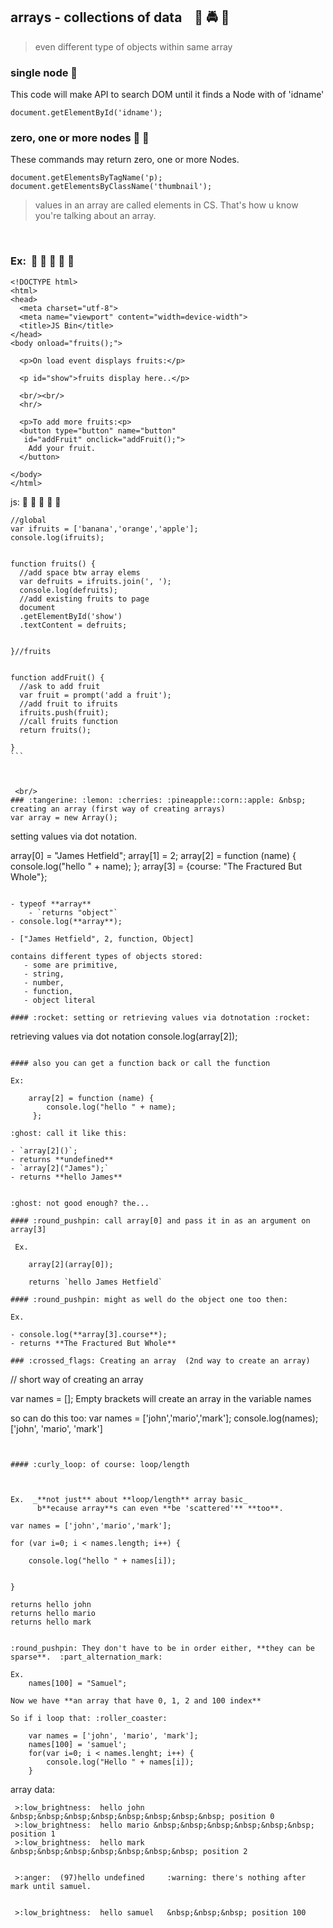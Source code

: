 ## arrays - collections of data &nbsp;&nbsp;  :tractor: :oncoming_police_car: :truck: 
> even different type of objects within same array 

### single node :toilet:
This code will make API to search DOM until it finds
a Node with of 'idname'

````
document.getElementById('idname');
````

### zero, one or more nodes :toilet: :toilet:
These commands may return zero, one or more Nodes.

````
document.getElementsByTagName('p);
document.getElementsByClassName('thumbnail');
````

> values in an array are called elements in CS. That's
  how u know you're talking about an array.
  
 
<br/>

### Ex:  &nbsp;:melon: :grapes: :green_apple: :watermelon: :banana:

````
<!DOCTYPE html>
<html>
<head>
  <meta charset="utf-8">
  <meta name="viewport" content="width=device-width">
  <title>JS Bin</title>
</head>
<body onload="fruits();">
  
  <p>On load event displays fruits:</p>
  
  <p id="show">fruits display here..</p>
  
  <br/><br/>
  <hr/>
  
  <p>To add more fruits:<p>
  <button type="button" name="button"
   id="addFruit" onclick="addFruit();">
    Add your fruit.
  </button> 

</body>
</html>
````
js: :melon: :grapes: :green_apple: :watermelon: :banana:

````
//global
var ifruits = ['banana','orange','apple'];
console.log(ifruits);


function fruits() {
  //add space btw array elems
  var defruits = ifruits.join(', ');
  console.log(defruits);
  //add existing fruits to page
  document
  .getElementById('show')
  .textContent = defruits;
  
  
}//fruits


function addFruit() {
  //ask to add fruit
  var fruit = prompt('add a fruit');
  //add fruit to ifruits
  ifruits.push(fruit);
  //call fruits function
  return fruits();
  
}
```



 <br/>
### :tangerine: :lemon: :cherries: :pineapple::corn::apple: &nbsp; creating an array (first way of creating arrays)
var array = new Array();

````
setting values via dot notation.
   
 array[0] = "James Hetfield";
 array[1] = 2;
 array[2] = function (name) {
    console.log("hello " + name);
 };
 array[3] = {course: "The Fractured But Whole"};
```

- typeof **array**    
    - `returns "object"`    
- console.log(**array**);

- ["James Hetfield", 2, function, Object]
    
contains different types of objects stored:
   - some are primitive,  
   - string,  
   - number,   
   - function,  
   - object literal  

#### :rocket: setting or retrieving values via dotnotation :rocket:

```` 
   retrieving values via dot notation
   console.log(array[2]);
```

#### also you can get a function back or call the function

Ex:

    array[2] = function (name) {
        console.log("hello " + name);
     };
     
:ghost: call it like this: 

- `array[2]()`; 
- returns **undefined**
- `array[2]("James");`
- returns **hello James**


:ghost: not good enough? the...

#### :round_pushpin: call array[0] and pass it in as an argument on array[3]

 Ex.
 
    array[2](array[0]);
    
    returns `hello James Hetfield`
    
#### :round_pushpin: might as well do the object one too then:

Ex.

- console.log(**array[3].course**);   
- returns **The Fractured But Whole**

### :crossed_flags: Creating an array  (2nd way to create an array)

````
// short way of creating an array

var names = [];
Empty brackets will create an array in the variable names

 
so can do this too:
var names = ['john','mario','mark'];
console.log(names);
['john', 'mario', 'mark']

```


#### :curly_loop: of course: loop/length



Ex.  _**not just** about **loop/length** array basic_
      b**ecause array**s can even **be 'scattered'** **too**.
```
    var names = ['john','mario','mark'];
     
    for (var i=0; i < names.length; i++) {
        
        console.log("hello " + names[i]);
        
    
    }
    
    returns hello john
    returns hello mario
    returns hello mark
    
```    
 
:round_pushpin: They don't have to be in order either, **they can be sparse**.  :part_alternation_mark:

Ex.
    names[100] = "Samuel";

Now we have **an array that have 0, 1, 2 and 100 index**  
 
So if i loop that: :roller_coaster:

    var names = ['john', 'mario', 'mark'];
    names[100] = 'samuel';
    for(var i=0; i < names.lenght; i++) {
        console.log("Hello " + names[i]);
    }
```  
array data:
```     
 >:low_brightness:  hello john      &nbsp;&nbsp;&nbsp;&nbsp;&nbsp;&nbsp;&nbsp;&nbsp; position 0       
 >:low_brightness:  hello mario &nbsp;&nbsp;&nbsp;&nbsp;&nbsp;&nbsp; position 1         
 >:low_brightness:  hello mark     &nbsp;&nbsp;&nbsp;&nbsp;&nbsp;&nbsp;&nbsp; position 2        


 >:anger:  (97)hello undefined     :warning: there's nothing after mark until samuel.       


 >:low_brightness:  hello samuel   &nbsp;&nbsp;&nbsp; position 100    
      
 


